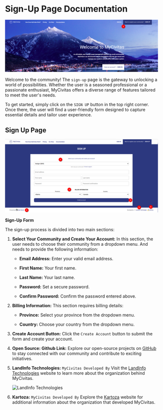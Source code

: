# Sign-Up Page Documentation

![sign up option](./img/sign-up-1.png)

Welcome to the community! The `sign-up` page is the gateway to unlocking a world of possibilities. Whether the user is a seasoned professional or a passionate enthusiast, MyCivitas offers a diverse range of features tailored to meet the user's needs.

To get started, simply click on the `SIGN UP` button in the top right corner. Once there, the user will find a user-friendly form designed to capture essential details and tailor user experience.

## Sign Up Page

![sign up page](./img/sign-up-2.png)

**Sign-Up Form**

The sign-up process is divided into two main sections:

1. **Select Your Community and Create Your Account:** In this section, the user needs to choose their community from a dropdown menu. And needs to provide the following information:

    - **Email Address:** Enter your valid email address.

    - **First Name:** Your first name.

    - **Last Name:** Your last name.

    - **Password:** Set a secure password.

    - **Confirm Password:** Confirm the password entered above.

2. **Billing Information:** This section requires billing details:

    - **Province:** Select your province from the dropdown menu.

    - **Country:** Choose your country from the dropdown menu.

3. **Create Account Button:** Click the `Create Account` button to submit the form and create your account.

4. **Open Source: Github Link:** Explore our open-source projects on [GitHub](https://github.com/landinfotech/mycivitas) to stay connected with our community and contribute to exciting initiatives.

5. **LandInfo Technologies:** `MyCivitas Developed By`
Visit the [LandInfo Technologies](https://www.landinfotech.com/) website to learn more about the organization behind MyCivitas.

    ![LandInfo Technologies]()

6. **Kartoza:** `MyCivitas Developed By`
Explore the [Kartoza](https://kartoza.com/) website for additional information about the organization that developed MyCivitas.
